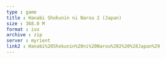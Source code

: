 ```yaml
---
type : game
title : Hanabi Shokunin ni Narou 2 (Japan)
size : 368.0 M
format : iso
archive : zip
server : myrient
link2 : Hanabi%20Shokunin%20ni%20Narou%202%20%28Japan%29
---
```

